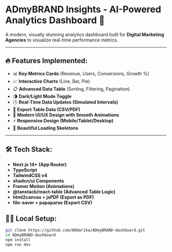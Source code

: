 # ADmyBRAND Insights - AI-Powered Analytics Dashboard 🚀

A modern, visually stunning analytics dashboard built for **Digital Marketing Agencies** to visualize real-time performance metrics.

---

## 🔥 Features Implemented:
- 📊 **Key Metrics Cards** (Revenue, Users, Conversions, Growth %)
- 📈 **Interactive Charts** (Line, Bar, Pie)
- 📋 **Advanced Data Table** (Sorting, Filtering, Pagination)
- 🌗 **Dark/Light Mode Toggle**
- 🕒 **Real-Time Data Updates (Simulated Intervals)**
- 📄 **Export Table Data (CSV/PDF)**
- 🎨 **Modern UI/UX Design with Smooth Animations**
- ⚡ **Responsive Design (Mobile/Tablet/Desktop)**
- 🦴 **Beautiful Loading Skeletons**

---

## 🛠 Tech Stack:
- **Next.js 14+ (App Router)**
- **TypeScript**
- **TailwindCSS v4**
- **shadcn/ui Components**
- **Framer Motion (Animations)**
- **@tanstack/react-table (Advanced Table Logic)**
- **html2canvas + jsPDF (Export as PDF)**
- **file-saver + papaparse (Export CSV)**


## 🧑‍💻 Local Setup:
```bash
git clone https://github.com/08Harika/ADmyBRAND-dashboard.git
cd ADmyBRAND-dashboard
npm install
npm run dev


